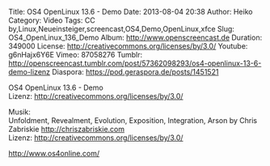 Title: OS4 OpenLinux 13.6 - Demo
Date: 2013-08-04 20:38
Author: Heiko
Category: Video
Tags: CC by,Linux,Neueinsteiger,screencast,OS4,Demo,OpenLinux,xfce
Slug: OS4_OpenLinux_136_Demo
Album: http://www.openscreencast.de
Duration: 349000
License: http://creativecommons.org/licenses/by/3.0/
Youtube: g6nHajx6Y6E
Vimeo: 87058276
Tumblr: http://openscreencast.tumblr.com/post/57362098293/os4-openlinux-13-6-demo-lizenz
Diaspora: https://pod.geraspora.de/posts/1451521

OS4 OpenLinux 13.6 - Demo  
Lizenz: <http://creativecommons.org/licenses/by/3.0/>  
  
Musik:  
Unfoldment, Revealment, Evolution, Exposition, Integration, Arson by Chris
Zabriskie <http://chriszabriskie.com>  
Lizenz: <http://creativecommons.org/licenses/by/3.0/>  
  
<http://www.os4online.com/>

